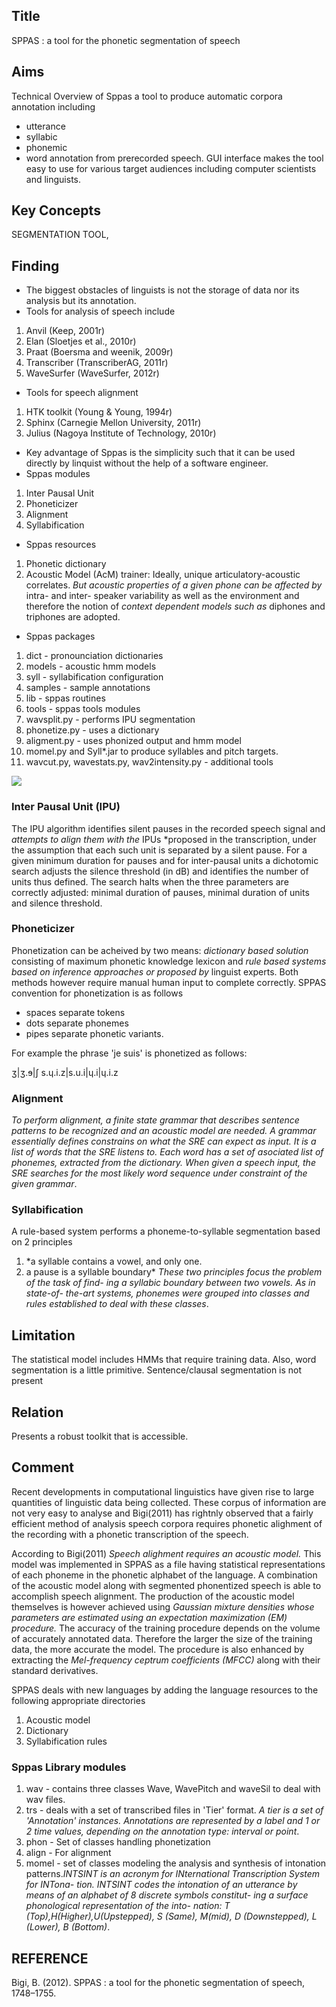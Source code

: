 

## Title  
SPPAS : a tool for the phonetic segmentation of speech

## Aims ##
Technical Overview of Sppas a tool to produce automatic corpora annotation including
- utterance
- syllabic
- phonemic
- word
annotation from prerecorded speech.
GUI interface makes the tool easy to use for various target audiences including computer scientists and linguists.

## Key Concepts ##
SEGMENTATION TOOL,

## Finding ##
- The biggest obstacles of linguists is not the storage of data nor its analysis but its annotation.
- Tools for analysis of speech include
 1. Anvil (Keep, 2001r)
 2. Elan (Sloetjes et al., 2010r)
 3. Praat (Boersma and weenik, 2009r)
 4. Transcriber (TranscriberAG, 2011r)
 5. WaveSurfer (WaveSurfer, 2012r)
- Tools for speech alignment
 1. HTK toolkit (Young & Young, 1994r)
 2. Sphinx (Carnegie Mellon University, 2011r)
 3. Julius (Nagoya Institute of Technology, 2010r)
- Key advantage of Sppas is the simplicity such that it can be used directly by linquist without the help of a software engineer.
- Sppas modules
 1. Inter Pausal Unit
 2. Phoneticizer
 3. Alignment
 4. Syllabification
- Sppas resources
 1. Phonetic dictionary
 2. Acoustic Model (AcM) trainer: Ideally, unique articulatory-acoustic correlates.  *But acoustic properties of a given phone can be affected by* intra- and inter- speaker variability as well as the environment and therefore the notion of *context dependent models such as* diphones and triphones are adopted.
- Sppas packages
 1. dict - pronounciation dictionaries
 2. models - acoustic hmm models
 3. syll - syllabification configuration
 4. samples - sample annotations
 5. lib - sppas routines
 6. tools - sppas tools modules
  1. wavsplit.py - performs IPU segmentation
  2. phonetize.py - uses a dictionary
  3. aligment.py - uses phonized output and hmm  model
  4. momel.py and Syll\*.jar to produce syllables and pitch targets.
  5. wavcut.py, wavestats.py, wav2intensity.py - additional tools

![](https://selene.hud.ac.uk/u1273400/images/seg_media/sppas.PNG)


### Inter Pausal Unit (IPU)
The IPU algorithm identifies silent pauses in the recorded speech signal and *attempts to align them with the* IPUs *proposed in the transcription, under the assumption that each such unit is separated by a silent pause. For a given minimum duration for pauses and for inter-pausal units a dichotomic search adjusts the silence threshold (in dB) and identifies the number of units thus defined. The search halts when the three parameters are correctly adjusted: minimal duration of pauses, minimal duration of units and silence threshold.

### Phoneticizer
Phonetization can be acheived by two means: *dictionary based solution* consisting of maximum phonetic knowledge lexicon and *rule based systems based on inference approaches or proposed by* linguist experts.  Both methods however require manual human input to complete correctly. SPPAS convention for phonetization is as follows 
- spaces separate tokens
- dots separate phonemes
- pipes separate phonetic variants.

For example the phrase 'je suis' is phonetized as follows:

 ʒ|ʒ.ɘ|ʃ s.ɥ.i.z|s.u.i|ɥ.i|ɥ.i.z

### Alignment
*To perform alignment, a finite state grammar that describes sentence patterns to be recognized and an acoustic model are needed.  A grammar essentially  defines constrains on what the SRE can expect as input.  It is a list of words that the SRE listens to.  Each word has a set of asociated list of phonemes, extracted from the dictionary.  When given a speech input, the SRE searches for the most likely word sequence under constraint of the given grammar*.  

### Syllabification
A rule-based system performs a phoneme-to-syllable segmentation based on 2 principles
1. *a syllable contains a vowel, and only one.
2. a pause is a syllable boundary*
*These two principles focus the problem of the task of find- ing a syllabic boundary between two vowels. As in state-of- the-art systems, phonemes were grouped into classes and rules established to deal with these classes*.

## Limitation ##
The statistical model includes HMMs that require training data.  Also, word segmentation is a little primitive. Sentence/clausal segmentation is not present

## Relation ##
Presents a robust toolkit that is accessible.  

## Comment ##
Recent developments in computational linguistics have given rise to large quantities of linguistic data being collected.  These corpus of information are not very easy to analyse and Bigi(2011) has rightnly observed that a fairly efficient method of analysis speech corpora requires phonetic alighment of the recording with a phonetic transcription of the speech.

According to Bigi(2011) *Speech alighment requires an acoustic model.* This model was implemented in SPPAS as a file having statistical representations of each phoneme in the phonetic alphabet of the language. A combination of the acoustic model along with segmented phonentized speech is able to accomplish speech alignment.  The production of the acoustic model themselves is however achieved using *Gaussian mixture densities whose parameters are estimated using an expectation maximization (EM) procedure.*  The accuracy of the training procedure depends on the volume of accurately annotated data.  Therefore the larger the size of the training data, the more accurate the model. The procedure is also enhanced by extracting the *Mel-frequency ceptrum coefficients (MFCC)* along with their standard derivatives.

SPPAS deals with new languages by adding the language resources to the following appropriate directories
1. Acoustic model
2. Dictionary
3. Syllabification rules

### Sppas Library modules
1. wav - contains three classes Wave, WavePitch and waveSil to deal with wav files.
2. trs - deals with a set of transcribed files in 'Tier' format. *A tier is a set of 'Annotation' instances.   Annotations are represented by a label and 1 or 2 time values, depending on the annotation type: interval or point*.
3. phon - Set of classes handling phonetization
4. align - For alignment
5. momel - set of classes modeling the analysis and synthesis of intonation patterns.*INTSINT is an acronym for INternational Transcription System for INTona- tion. INTSINT codes the intonation of an utterance by means of an alphabet of 8 discrete symbols constitut- ing a surface phonological representation of the into- nation: T (Top),H(Higher),U(Upstepped), S (Same), M(mid), D (Downstepped), L (Lower), B (Bottom)*.


## REFERENCE ##

Bigi, B. (2012). SPPAS : a tool for the phonetic segmentation of speech, 1748–1755.
